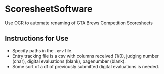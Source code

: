 # ScoresheetSoftware
Use OCR to automate renaming of GTA Brews Competition Scoresheets

## Instructions for Use

- Specify paths in the `.env` file. 
- Entry tracking file is a csv  with columns received (1/0), judging number (char), digital evaluations (blank), pagenumber (blank).
- Some sort of a df of previously submitted digital evaluations is needed.